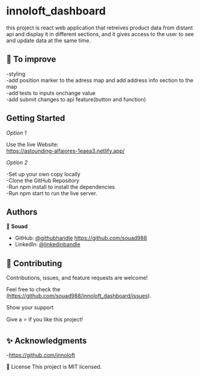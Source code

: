 # innoloft_dashboard
this project is react web application that retreives product data from distant api and display it in different sections, and it gives access to the user to see and update data at the same time.

## 🎯 To improve
-styling  
-add position marker to the adress map and add address info section to the map  
-add tests to inputs onchange value  
-add submit changes to api feature(button and function)  

## Getting Started

*Option 1*

Use the live Website:  
https://astounding-alfajores-1eaea3.netlify.app/

*Option 2*

-Set up your own copy locally  
-Clone the GitHub Repository  
-Run npm install to install the dependencies  
-Run npm start to run the live server.  


## Authors

👤 **Souad**

- GitHub: [@githubhandle](https://github.com/souad988)
  https://github.com/souad988  
- LinkedIn: [@linkedinbandle](https://www.linkedin.com/in/souad-el-mansouri/)  

## 🤝 Contributing

Contributions, issues, and feature requests are welcome!  

Feel free to check the (https://github.com/souad988/innoloft_dashboard/issues).  

Show your support  

Give a ⭐️ if you like this project!  

## ✨ Acknowledgments

-https://github.com/innoloft

📝 License
This project is MIT licensed.
